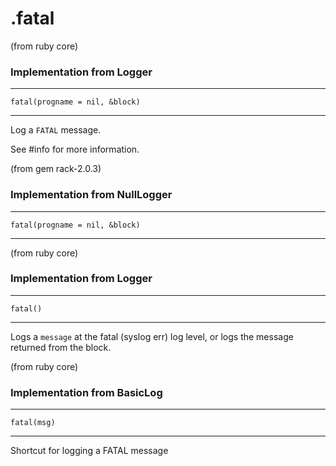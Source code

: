 # .fatal

(from ruby core)
### Implementation from Logger
---
    fatal(progname = nil, &block)

---

Log a `FATAL` message.

See #info for more information.


(from gem rack-2.0.3)
### Implementation from NullLogger
---
    fatal(progname = nil, &block)

---


(from ruby core)
### Implementation from Logger
---
    fatal()

---

Logs a `message` at the fatal (syslog err) log level, or logs the message
returned from the block.


(from ruby core)
### Implementation from BasicLog
---
    fatal(msg)

---

Shortcut for logging a FATAL message


